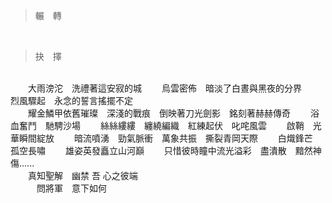 > 輾&emsp;轉
<br />

> 抉&emsp;擇
<br />
&emsp;&emsp;大雨滂沱&emsp;洗禮著這安寂的城
&emsp;&emsp;烏雲密佈&emsp;暗淡了白晝與黑夜的分界
&emsp;&emsp;烈風驟起&emsp;永念的誓言搖擺不定
<br />
&emsp;&emsp;耀金鱗甲依舊璀璨&emsp;深淺的戰痕&emsp;倒映著刀光劍影&emsp;銘刻著赫赫傳奇
&emsp;&emsp;浴血奮鬥&emsp;馳騁沙場
&emsp;&emsp;絲絲縷縷&emsp;纏繞編織&emsp;紅練起伏&emsp;叱咤風雲
&emsp;&emsp;啟鞘&emsp;光華瞬間綻放
&emsp;&emsp;暗流噴湧&emsp;勁氣脈衝&emsp;萬象共振&emsp;撕裂青岡天際
&emsp;&emsp;白熾鋒芒&emsp;孤空長嘯
&emsp;&emsp;雄姿英發矗立山河巔
&emsp;&emsp;只惜彼時瞳中流光溢彩&emsp;盡潰散&emsp;黯然神傷......
<br />
&emsp;&emsp;真知聖解&emsp;幽禁 吾 心之彼端
<br />
&emsp;&emsp;&emsp;問將軍&emsp;意下如何
